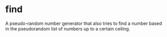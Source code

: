 # find
A pseudo-random number generator that also tries to find a number based in the pseudorandom list of numbers up to a certain ceiling.
